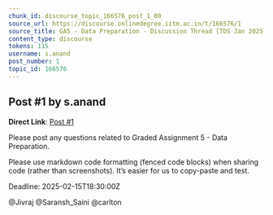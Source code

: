 ```yaml
---
chunk_id: discourse_topic_166576_post_1_00
source_url: https://discourse.onlinedegree.iitm.ac.in/t/166576/1
source_title: GA5 - Data Preparation - Discussion Thread [TDS Jan 2025]
content_type: discourse
tokens: 115
username: s.anand
post_number: 1
topic_id: 166576
---
```


## Post #1 by s.anand

**Direct Link**: [Post #1](https://discourse.onlinedegree.iitm.ac.in/t/166576/1)

Please post any questions related to Graded Assignment 5 - Data Preparation.

Please use markdown code formatting (fenced code blocks) when sharing code (rather than screenshots). It’s easier for us to copy-paste and test.

Deadline: 2025-02-15T18:30:00Z

@Jivraj @Saransh_Saini @carlton
